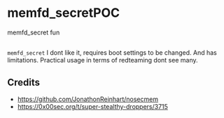 # memfd_secretPOC
memfd_secret fun

##
`memfd_secret`
I dont like it, requires boot settings to be changed. And has limitations.
Practical usage in terms of redteaming dont see many.

## Credits
* https://github.com/JonathonReinhart/nosecmem
* https://0x00sec.org/t/super-stealthy-droppers/3715
